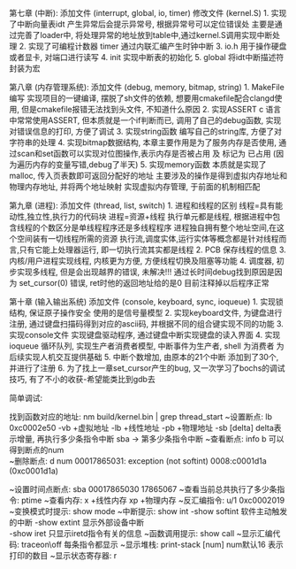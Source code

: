 第七章 (中断):
    添加文件    (interrupt, global, io, timer)
    修改文件    (kernel.S)
    1. 实现了中断向量表idt 产生异常后会提示异常号, 根据异常号可以定位错误处
    主要是通过完善了loader中, 将处理异常的地址放到table中,通过kernel.S调用实现中断处理
    2. 实现了可编程计数器 timer 通过内联汇编产生时钟中断
    3. io.h 用于操作硬盘或者显卡, 对端口进行读写
    4. init 实现中断表的初始化
    5. global   将idt中断描述符封装为宏 

第八章 (内存管理系统): 
    添加文件    (debug, memory, bitmap, string)
    1. MakeFile编写 实现项目的一键编译, 摆脱了sh文件的依赖, 想要用cmakefile配合clangd使用, 但是cmakefile报错无法找到头文件, 不知道什么原因
    2. 实现ASSERT c 语言中常常使用ASSERT, 但本质就是一个if判断而已, 调用了自己的debug函数, 实现对错误信息的打印, 方便了调试
    3. 实现string函数 编写自己的string库, 方便了对字符串的处理 
    4. 实现bitmap数据结构, 本章主要作用是为了服务内存是否使用, 通过scan和set函数可以实现对位图操作,表示内存是否被占用 及 标记为 已占用 (因为遍历内存的变量写错,debug了半天)
    5. 实现memory函数   本质就是实现了malloc, 传入页表数即可返回分配好的地址 主要涉及的操作是得到虚拟内存地址和物理内存地址, 并将两个地址映射 实现虚拟内存管理, 于前面的机制相匹配

第九章 (进程):
    添加文件    (thread, list, switch)
    1. 进程和线程的区别 线程=具有能动性,独立性,执行力的代码块  进程=资源+线程   执行单元都是线程, 根据进程中包含线程的个数区分是单线程程序还是多线程程序    进程独自拥有整个地址空间,在这个空间装有一切线程所需的资源   执行流,调度实体,运行实体等概念都是针对线程而言,只有它能上处理器运行, 即一切执行流其实都是线程
    2. PCB 保存线程的信息
    3. 内核/用户进程实现线程, 内核更为方便, 方便线程切换及阻塞等功能
    4. 调度器, 初步实现多线程, 但是会出现越界的错误, 未解决!!!
    通过长时间debug找到原因是因为 set_cursor(0) 错误, ret时他的返回地址给的是0 目前注释掉以后程序正常

第十章 (输入输出系统)
    添加文件    (console, keyboard, sync, ioqueue)
    1. 实现锁结构, 保证原子操作安全 使用的是信号量模型
    2. 实现keyboard文件, 为键盘进行注册, 通过键盘扫描码得到对应的ascii码, 并根据不同的组合键实现不同的功能
    3. 实现console文件 实现键盘驱动程序, 通过键盘中断实现键盘的读入界面
    4. 实现ioqueue 循环队列, 实现生产者消费者模型, 中断事件为生产者, shell 为消费者 为后续实现人机交互提供基础
    5. 中断个数增加, 由原本的21个中断 添加到了30个, 并进行了注册
    6. 为了找上一章set_cursor产生的bug, 又一次学习了bochs的调试技巧, 有了不小的收获-希望能类比到gdb去

简单调试:

找到函数对应的地址: nm build/kernel.bin | grep thread_start
~设置断点:   lb 0xc0002e50  -vb +虚拟地址    -lb +线性地址  -pb +物理地址
            -sb [delta] delta表示增量, 再执行多少条指令中断  sba -> 第多少条指令中断
~查看断点:   info b      可以得到断点的num  
~删除断点:   d num 
00017865031: exception (not softint) 0008:c0001d1a (0xc0001d1a)

~设置时间点断点:  sba 00017865030       17865067
~查看当前总共执行了多少条指令:  ptime
~查看内存: x +线性内存  xp +物理内存
~反汇编指令: u/1 0xc0002019 
~变换模式时提示: show mode
~中断提示:  show int    -show softint 软件主动触发的中断    -show extint 显示外部设备中断   
        -show iret 只显示iretd指令有关的信息
~函数调用提示:  show call
~显示汇编代码:   traceon\off 每条指令都显示
~显示堆栈:  print-stack [num]   num默认16 表示打印的数目
~显示状态寄存器:    r